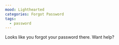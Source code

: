 ```yaml
---
mood: Lighthearted
categories: Forgot Password
tags:
  - password
---
```

Looks like you forgot your password there. Want help?